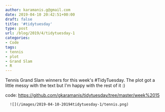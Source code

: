 ```yaml
---
author: karamanis.g@gmail.com
date: 2019-04-10 20:42:51+00:00
draft: false
title: '#tidytuesday'
type: post
url: /blog/2019/4/tidytuesday-1
categories:
- Code
tags:
- tennis
- plot
- Grand Slam
- R
---
```


Tennis Grand Slam winners for this week's #TidyTuesday. The plot got a little messy with the text but I'm happy with the rest of it :)

code: https://github.com/gkaramanis/tidytuesday/tree/master/week%2015


  
      ![](/images/2019-04-10-20194tidytuesday-1/tennis.png)

